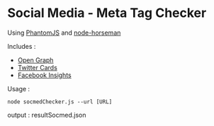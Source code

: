 # Social Media - Meta Tag Checker #

Using [PhantomJS](http://phantomjs.org/) and [node-horseman](http://www.horsemanjs.org/)

Includes : 

* [Open Graph](http://ogp.me/)
* [Twitter Cards](https://dev.twitter.com/cards/overview)
* [Facebook Insights](https://developers.facebook.com/docs/platforminsights/domains)

Usage :

```
node socmedChecker.js --url [URL]
```

output : resultSocmed.json
